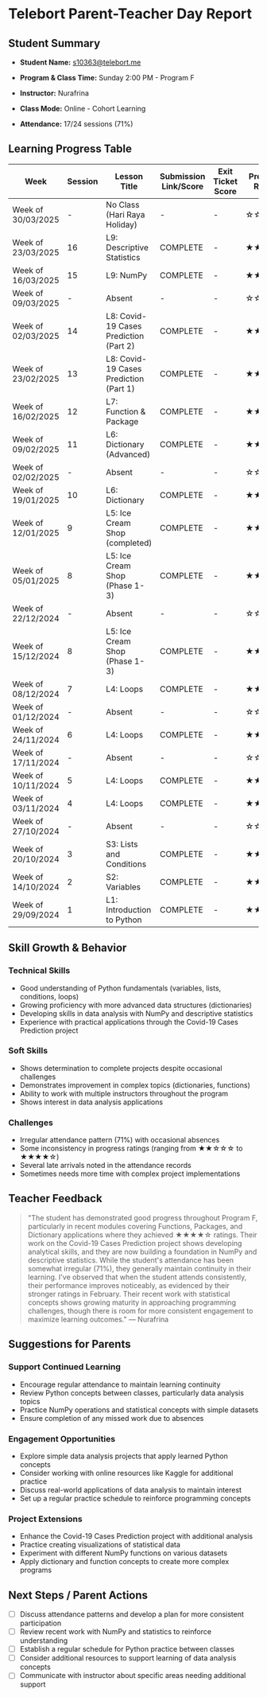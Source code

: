 # Telebort Parent-Teacher Day Report

## Student Summary

- **Student Name:** s10363@telebort.me

- **Program & Class Time:** Sunday 2:00 PM - Program F

- **Instructor:** Nurafrina 

- **Class Mode:** Online - Cohort Learning

- **Attendance:** 17/24 sessions (71%)


## Learning Progress Table

| Week | Session | Lesson Title | Submission Link/Score | Exit Ticket Score | Progress Rating |
|------|---------|-------------|----------------------|-------------------|-----------------|
| Week of 30/03/2025 | - | No Class (Hari Raya Holiday) | - | - | ☆☆☆☆☆ |
| Week of 23/03/2025 | 16 | L9: Descriptive Statistics | COMPLETE | - | ★★★☆☆ |
| Week of 16/03/2025 | 15 | L9: NumPy | COMPLETE | - | ★★★☆☆ |
| Week of 09/03/2025 | - | Absent | - | - | ☆☆☆☆☆ |
| Week of 02/03/2025 | 14 | L8: Covid-19 Cases Prediction (Part 2) | COMPLETE | - | ★★★☆☆ |
| Week of 23/02/2025 | 13 | L8: Covid-19 Cases Prediction (Part 1) | COMPLETE | - | ★★★☆☆ |
| Week of 16/02/2025 | 12 | L7: Function & Package | COMPLETE | - | ★★★★☆ |
| Week of 09/02/2025 | 11 | L6: Dictionary (Advanced) | COMPLETE | - | ★★★★☆ |
| Week of 02/02/2025 | - | Absent | - | - | ☆☆☆☆☆ |
| Week of 19/01/2025 | 10 | L6: Dictionary | COMPLETE | - | ★★★☆☆ |
| Week of 12/01/2025 | 9 | L5: Ice Cream Shop (completed) | COMPLETE | - | ★★★☆☆ |
| Week of 05/01/2025 | 8 | L5: Ice Cream Shop (Phase 1-3) | COMPLETE | - | ★★☆☆☆ |
| Week of 22/12/2024 | - | Absent | - | - | ☆☆☆☆☆ |
| Week of 15/12/2024 | 8 | L5: Ice Cream Shop (Phase 1-3) | COMPLETE | - | ★★★☆☆ |
| Week of 08/12/2024 | 7 | L4: Loops | COMPLETE | - | ★★★☆☆ |
| Week of 01/12/2024 | - | Absent | - | - | ☆☆☆☆☆ |
| Week of 24/11/2024 | 6 | L4: Loops | COMPLETE | - | ★★☆☆☆ |
| Week of 17/11/2024 | - | Absent | - | - | ☆☆☆☆☆ |
| Week of 10/11/2024 | 5 | L4: Loops | COMPLETE | - | ★★★☆☆ |
| Week of 03/11/2024 | 4 | L4: Loops | COMPLETE | - | ★★★☆☆ |
| Week of 27/10/2024 | - | Absent | - | - | ☆☆☆☆☆ |
| Week of 20/10/2024 | 3 | S3: Lists and Conditions | COMPLETE | - | ★★★☆☆ |
| Week of 14/10/2024 | 2 | S2: Variables | COMPLETE | - | ★★★★☆ |
| Week of 29/09/2024 | 1 | L1: Introduction to Python | COMPLETE | - | ★★★★☆ |

## Skill Growth & Behavior

### Technical Skills
- Good understanding of Python fundamentals (variables, lists, conditions, loops)
- Growing proficiency with more advanced data structures (dictionaries)
- Developing skills in data analysis with NumPy and descriptive statistics
- Experience with practical applications through the Covid-19 Cases Prediction project

### Soft Skills
- Shows determination to complete projects despite occasional challenges
- Demonstrates improvement in complex topics (dictionaries, functions)
- Ability to work with multiple instructors throughout the program
- Shows interest in data analysis applications

### Challenges
- Irregular attendance pattern (71%) with occasional absences
- Some inconsistency in progress ratings (ranging from ★★☆☆☆ to ★★★★☆)
- Several late arrivals noted in the attendance records
- Sometimes needs more time with complex project implementations

## Teacher Feedback
> "The student has demonstrated good progress throughout Program F, particularly in recent modules covering Functions, Packages, and Dictionary applications where they achieved ★★★★☆ ratings. Their work on the Covid-19 Cases Prediction project shows developing analytical skills, and they are now building a foundation in NumPy and descriptive statistics. While the student's attendance has been somewhat irregular (71%), they generally maintain continuity in their learning. I've observed that when the student attends consistently, their performance improves noticeably, as evidenced by their stronger ratings in February. Their recent work with statistical concepts shows growing maturity in approaching programming challenges, though there is room for more consistent engagement to maximize learning outcomes." — Nurafrina

## Suggestions for Parents

### Support Continued Learning
- Encourage regular attendance to maintain learning continuity
- Review Python concepts between classes, particularly data analysis topics
- Practice NumPy operations and statistical concepts with simple datasets
- Ensure completion of any missed work due to absences

### Engagement Opportunities
- Explore simple data analysis projects that apply learned Python concepts
- Consider working with online resources like Kaggle for additional practice
- Discuss real-world applications of data analysis to maintain interest
- Set up a regular practice schedule to reinforce programming concepts

### Project Extensions
- Enhance the Covid-19 Cases Prediction project with additional analysis
- Practice creating visualizations of statistical data
- Experiment with different NumPy functions on various datasets
- Apply dictionary and function concepts to create more complex programs

## Next Steps / Parent Actions
- [ ] Discuss attendance patterns and develop a plan for more consistent participation
- [ ] Review recent work with NumPy and statistics to reinforce understanding
- [ ] Establish a regular schedule for Python practice between classes
- [ ] Consider additional resources to support learning of data analysis concepts
- [ ] Communicate with instructor about specific areas needing additional support